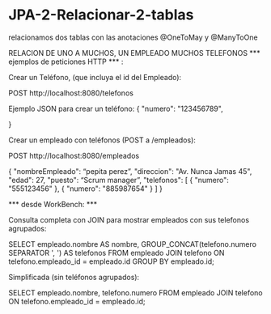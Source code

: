 # JPA-2-Relacionar-2-tablas
relacionamos dos tablas con las anotaciones @OneToMay y @ManyToOne


RELACION DE UNO A MUCHOS, UN EMPLEADO MUCHOS TELEFONOS *** ejemplos de peticiones HTTP *** :

Crear un Teléfono,  (que incluya el id del Empleado):

POST http://localhost:8080/telefonos

Ejemplo JSON para crear un teléfono:
{
    "numero": "123456789",

}


Crear un empleado con teléfonos (POST a /empleados):


POST http://localhost:8080/empleados


{
  "nombreEmpleado": “pepita perez”,
  "direccion": "Av. Nunca Jamas 45",
  "edad": 27,
  "puesto": “Scrum manager”,
  "telefonos": [
    {
      "numero": "555123456"
    },
    {
      "numero": "885987654"
    }
  ]
}


*** desde WorkBench: ***


Consulta completa con JOIN para mostrar empleados con sus telefonos agrupados:

SELECT 
  empleado.nombre AS nombre,
  GROUP_CONCAT(telefono.numero SEPARATOR ', ') AS telefonos
FROM empleado
JOIN telefono ON telefono.empleado_id = empleado.id
GROUP BY empleado.id;



Simplificada (sin teléfonos agrupados):

SELECT 
  empleado.nombre, 
  telefono.numero
FROM empleado
JOIN telefono ON telefono.empleado_id = empleado.id;
